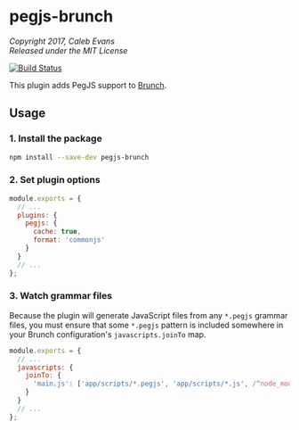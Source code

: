 # pegjs-brunch

*Copyright 2017, Caleb Evans*  
*Released under the MIT License*

[![Build Status](https://travis-ci.org/caleb531/pegjs-brunch.svg?branch=master)](https://travis-ci.org/caleb531/pegjs-brunch)

This plugin adds PegJS support to [Brunch](http://brunch.io/).

## Usage

### 1. Install the package

```bash
npm install --save-dev pegjs-brunch
```

### 2. Set plugin options

```js
module.exports = {
  // ...
  plugins: {
    pegjs: {
      cache: true,
      format: 'commonjs'
    }
  }
  // ...
};
```

### 3. Watch grammar files

Because the plugin will generate JavaScript files from any `*.pegjs` grammar
files, you must ensure that some `*.pegjs` pattern is included somewhere in your
Brunch configuration's `javascripts.joinTo` map.

```js
module.exports = {
  // ...
  javascripts: {
    joinTo: {
      'main.js': ['app/scripts/*.pegjs', 'app/scripts/*.js', /^node_modules/];
    }
  }
  // ...
};
```
